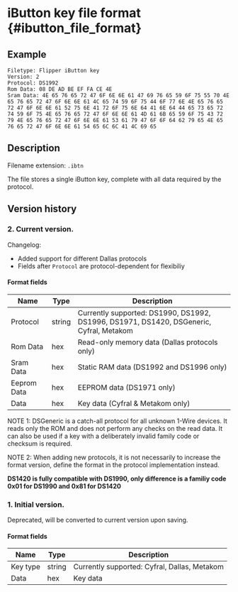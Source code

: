 # iButton key file format {#ibutton_file_format}

## Example

```
Filetype: Flipper iButton key
Version: 2
Protocol: DS1992
Rom Data: 08 DE AD BE EF FA CE 4E
Sram Data: 4E 65 76 65 72 47 6F 6E 6E 61 47 69 76 65 59 6F 75 55 70 4E 65 76 65 72 47 6F 6E 6E 61 4C 65 74 59 6F 75 44 6F 77 6E 4E 65 76 65 72 47 6F 6E 6E 61 52 75 6E 41 72 6F 75 6E 64 41 6E 64 44 65 73 65 72 74 59 6F 75 4E 65 76 65 72 47 6F 6E 6E 61 4D 61 6B 65 59 6F 75 43 72 79 4E 65 76 65 72 47 6F 6E 6E 61 53 61 79 47 6F 6F 64 62 79 65 4E 65 76 65 72 47 6F 6E 6E 61 54 65 6C 6C 41 4C 69 65
```

## Description

Filename extension: `.ibtn`

The file stores a single iButton key, complete with all data required by the protocol.

## Version history
### 2. Current version.
Changelog:
- Added support for different Dallas protocols
- Fields after `Protocol` are protocol-dependent for flexibiliy

#### Format fields

| Name        | Type   | Description                                  |
| ----------- | ------ | -------------------------------------------- |
| Protocol    | string | Currently supported: DS1990, DS1992, DS1996, DS1971, DS1420, DSGeneric, Cyfral, Metakom |
| Rom Data    | hex    | Read-only memory data (Dallas protocols only) |
| Sram Data   | hex    | Static RAM data (DS1992 and DS1996 only)
| Eeprom Data | hex    | EEPROM data (DS1971 only)
| Data        | hex    | Key data (Cyfral & Metakom only)              |

NOTE 1: DSGeneric is a catch-all protocol for all unknown 1-Wire devices. It reads only the ROM and does not perform any checks on the read data. 
It can also be used if a key with a deliberately invalid family code or checksum is required.

NOTE 2: When adding new protocols, it is not necessarily to increase the format version, define the format in the protocol implementation instead.

**DS1420 is fully compatible with DS1990, only difference is a familiy code 0x01 for DS1990 and 0x81 for DS1420**

### 1. Initial version.
Deprecated, will be converted to current version upon saving.

#### Format fields

| Name     | Type   | Description                                  |
| -------- | ------ | -------------------------------------------- |
| Key type | string | Currently supported: Cyfral, Dallas, Metakom |
| Data     | hex    | Key data                                     |



